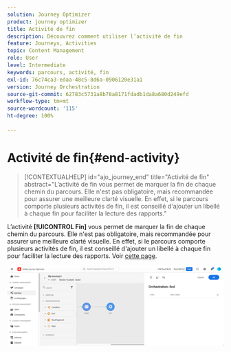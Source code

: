 ```yaml
---
solution: Journey Optimizer
product: journey optimizer
title: Activité de fin
description: Découvrez comment utiliser l’activité de fin
feature: Journeys, Activities
topic: Content Management
role: User
level: Intermediate
keywords: parcours, activité, fin
exl-id: 76c74ca3-edaa-48c5-8d6a-0906120e31a1
version: Journey Orchestration
source-git-commit: 62783c5731a8b78a8171fdadb1da8a680d249efd
workflow-type: tm+mt
source-wordcount: '115'
ht-degree: 100%

---
```


# Activité de fin{#end-activity}

>[!CONTEXTUALHELP]
>id="ajo_journey_end"
>title="Activité de fin"
>abstract="L’activité de fin vous permet de marquer la fin de chaque chemin du parcours. Elle n&#39;est pas obligatoire, mais recommandée pour assurer une meilleure clarté visuelle. En effet, si le parcours comporte plusieurs activités de fin, il est conseillé d&#39;ajouter un libellé à chaque fin pour faciliter la lecture des rapports."

L’activité **[!UICONTROL Fin]** vous permet de marquer la fin de chaque chemin du parcours. Elle n&#39;est pas obligatoire, mais recommandée pour assurer une meilleure clarté visuelle. En effet, si le parcours comporte plusieurs activités de fin, il est conseillé d&#39;ajouter un libellé à chaque fin pour faciliter la lecture des rapports. Voir [cette page](../reports/live-report.md).

![](assets/journey54.png)
